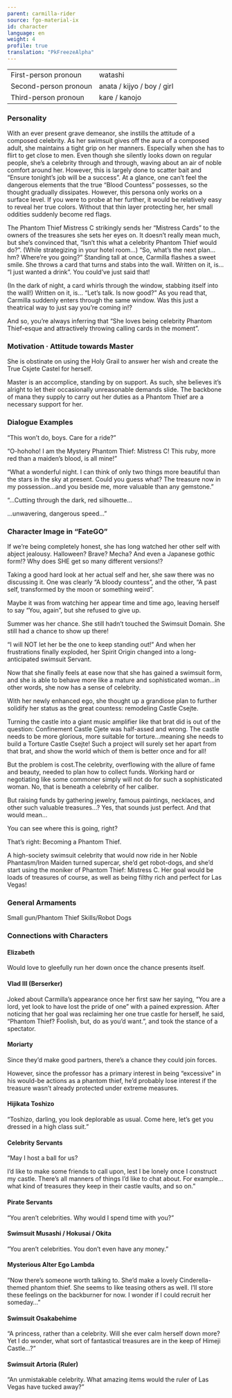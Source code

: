 ```yaml
---
parent: carmilla-rider
source: fgo-material-ix
id: character
language: en
weight: 4
profile: true
translation: "PkFreezeAlpha"
---
```


<table>
  <tr><td>First-person pronoun</td><td>watashi</td></tr>
  <tr><td>Second-person pronoun</td><td>anata / kijyo / boy / girl</td></tr>
  <tr><td>Third-person pronoun</td><td>kare / kanojo</td></tr>
</table>

### Personality

With an ever present grave demeanor, she instills the attitude of a composed celebrity. As her swimsuit gives off the aura of a composed adult, she maintains a tight grip on her manners.
Especially when she has to flirt to get close to men.
Even though she silently looks down on regular people, she’s a celebrity through and through, waving about an air of noble comfort around her. However, this is largely done to scatter bait and “Ensure tonight’s job will be a success”.
At a glance, one can’t feel the dangerous elements that the true “Blood Countess” possesses, so the thought gradually dissipates. However, this persona only works on a surface level. If you were to probe at her further, it would be relatively easy to reveal her true colors. Without that thin layer protecting her, her small oddities suddenly become red flags.

The Phantom Thief Mistress C strikingly sends her “Mistress Cards” to the owners of the treasures she sets her eyes on. It doesn’t really mean much, but she’s convinced that, “Isn’t this what a celebrity Phantom Thief would do?”.
(While strategizing in your hotel room…)
“So, what’s the next plan…hm? Where’re you going?”
Standing tall at once, Carmilla flashes a sweet smile. She throws a card that turns and stabs into the wall.
Written on it, is…
“I just wanted a drink”.
You could’ve just said that!

(In the dark of night, a card whirls through the window, stabbing itself into the wall!)
Written on it, is…
“Let’s talk. Is now good?”
As you read that, Carmilla suddenly enters through the same window.
Was this just a theatrical way to just say you’re coming in!?

And so, you’re always inferring that “She loves being celebrity Phantom Thief-esque and attractively throwing calling cards in the moment”.

### Motivation · Attitude towards Master

She is obstinate on using the Holy Grail to answer her wish and create the True Csjete Castel for herself.

Master is an accomplice, standing by on support. As such, she believes it’s alright to let their occasionally unreasonable demands slide. The backbone of mana they supply to carry out her duties as a Phantom Thief are a necessary support for her.

### Dialogue Examples

“This won’t do, boys. Care for a ride?”

“O-hohoho! I am the Mystery Phantom Thief: Mistress C! This ruby, more red than a maiden’s blood, is all mine!”

“What a wonderful night. I can think of only two things more beautiful than the stars in the sky at present. Could you guess what? The treasure now in my possession…and you beside me, more valuable than any gemstone.”

“…Cutting through the dark, red silhouette…

…unwavering, dangerous speed…”

### Character Image in “FateGO”

If we’re being completely honest, she has long watched her other self with abject jealousy. Halloween? Brave? Mecha? And even a Japanese gothic form!? Why does SHE get so many different versions!?

Taking a good hard look at her actual self and her, she saw there was no discussing it. One was clearly “A bloody countess”, and the other, “A past self, transformed by the moon or something weird”.

Maybe it was from watching her appear time and time ago, leaving herself to say “You, again”, but she refused to give up.

Summer was her chance. She still hadn’t touched the Swimsuit Domain. She still had a chance to show up there!

“I will NOT let her be the one to keep standing out!” And when her frustrations finally exploded, her Spirit Origin changed into a long-anticipated swimsuit Servant.

Now that she finally feels at ease now that she has gained a swimsuit form, and she is able to behave more like a mature and sophisticated woman…in other words, she now has a sense of celebrity.

With her newly enhanced ego, she thought up a grandiose plan to further solidify her status as the great countess: remodeling Castle Csejte.

Turning the castle into a giant music amplifier like that brat did is out of the question: Confinement Castle Cjete was half-assed and wrong. The castle needs to be more glorious, more suitable for torture…meaning she needs to build a Torture Castle Csejte! Such a project will surely set her apart from that brat, and show the world which of them is better once and for all!

But the problem is cost.The celebrity, overflowing with the allure of fame and beauty, needed to plan how to collect funds. Working hard or negotiating like some commoner simply will not do for such a sophisticated woman. No, that is beneath a celebrity of her caliber.

But raising funds by gathering jewelry, famous paintings, necklaces, and other such valuable treasures…? Yes, that sounds just perfect. And that would mean…

You can see where this is going, right?

That’s right: Becoming a Phantom Thief.

A high-society swimsuit celebrity that would now ride in her Noble Phantasm/Iron Maiden turned supercar, she’d get robot-dogs, and she’d start using the moniker of Phantom Thief: Mistress C. Her goal would be loads of treasures of course, as well as being filthy rich and perfect for Las Vegas!

### General Armaments

Small gun/Phantom Thief Skills/Robot Dogs

### Connections with Characters

#### Elizabeth

Would love to gleefully run her down once the chance presents itself.

#### Vlad III (Berserker)

Joked about Carmilla’s appearance once her first saw her saying, “You are a lord, yet look to have lost the pride of one” with a pained expression. After noticing that her goal was reclaiming her one true castle for herself, he said, “Phantom Thief? Foolish, but, do as you’d want.”, and took the stance of a spectator.

#### Moriarty

Since they’d make good partners, there’s a chance they could join forces.

However, since the professor has a primary interest in being “excessive” in his would-be actions as a phantom thief, he’d probably lose interest if the treasure wasn’t already protected under extreme measures.

#### Hijikata Toshizo

“Toshizo, darling, you look deplorable as usual. Come here, let’s get you dressed in a high class suit.”

#### Celebrity Servants

“May I host a ball for us?

I’d like to make some friends to call upon, lest I be lonely once I construct my castle. There’s all manners of things I’d like to chat about. For example…what kind of treasures they keep in their castle vaults, and so on.”

#### Pirate Servants

“You aren’t celebrities. Why would I spend time with you?”

#### Swimsuit Musashi / Hokusai / Okita

“You aren’t celebrities. You don’t even have any money.”

#### Mysterious Alter Ego Lambda

“Now there’s someone worth talking to. She’d make a lovely Cinderella-themed phantom thief. She seems to like teasing others as well. I’ll store these feelings on the backburner for now. I wonder if I could recruit her someday…”

#### Swimsuit Osakabehime

“A princess, rather than a celebrity. Will she ever calm herself down more? Yet I do wonder, what sort of fantastical treasures are in the keep of Himeji Castle…?”

#### Swimsuit Artoria (Ruler)

“An unmistakable celebrity. What amazing items would the ruler of Las Vegas have tucked away?”
